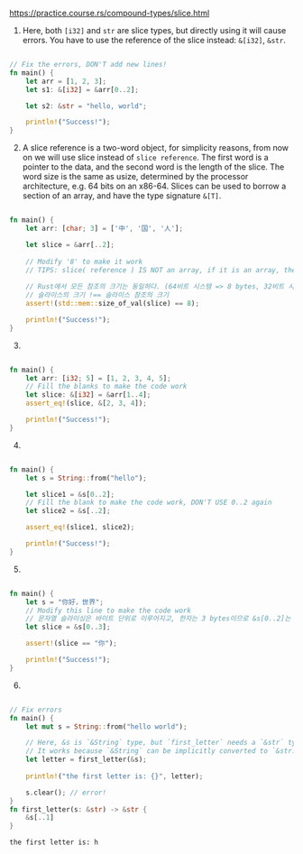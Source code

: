 https://practice.course.rs/compound-types/slice.html

1. Here, both `[i32]` and `str` are slice types, but directly using it will cause errors. You have to use the reference of the slice instead: `&[i32]`, `&str`.

``` rust

// Fix the errors, DON'T add new lines!
fn main() {
    let arr = [1, 2, 3];
    let s1: &[i32] = &arr[0..2];

    let s2: &str = "hello, world";

    println!("Success!");
}
```

2. A slice reference is a two-word object, for simplicity reasons, from now on we will use slice instead of `slice reference`. The first word is a pointer to the data, and the second word is the length of the slice. The word size is the same as usize, determined by the processor architecture, e.g. 64 bits on an x86-64. Slices can be used to borrow a section of an array, and have the type signature `&[T]`.

``` rust

fn main() {
    let arr: [char; 3] = ['中', '国', '人'];

    let slice = &arr[..2];
    
    // Modify '8' to make it work
    // TIPS: slice( reference ) IS NOT an array, if it is an array, then `assert!` will be passed: Each of the two chars '中' and '国'  occupies 4 bytes, 2 * 4 = 8
    
    // Rust에서 모든 참조의 크기는 동일하다. (64비트 시스템 => 8 bytes, 32비트 시스템 => 4 bytes)
    // 슬라이스의 크기 !== 슬라이스 참조의 크기
    assert!(std::mem::size_of_val(slice) == 8);

    println!("Success!");
}
```

3.

``` rust

fn main() {
    let arr: [i32; 5] = [1, 2, 3, 4, 5];
    // Fill the blanks to make the code work
    let slice: &[i32] = &arr[1..4];
    assert_eq!(slice, &[2, 3, 4]);

    println!("Success!");
}
```

4.

```rust

fn main() {
    let s = String::from("hello");

    let slice1 = &s[0..2];
    // Fill the blank to make the code work, DON'T USE 0..2 again
    let slice2 = &s[..2];

    assert_eq!(slice1, slice2);

    println!("Success!");
}
```

5.

``` rust

fn main() {
    let s = "你好，世界";
    // Modify this line to make the code work
    // 문자열 슬라이싱은 바이트 단위로 이루어지고, 한자는 3 bytes이므로 &s[0..2]는 첫 번째 한자를 완전히 포함할 수 없다.
    let slice = &s[0..3];

    assert!(slice == "你");

    println!("Success!");
}
```

6.

``` rust

// Fix errors
fn main() {
    let mut s = String::from("hello world");

    // Here, &s is `&String` type, but `first_letter` needs a `&str` type.
    // It works because `&String` can be implicitly converted to `&str. If you want to know more, this is called `Deref coercion`. 
    let letter = first_letter(&s);
    
    println!("the first letter is: {}", letter);

    s.clear(); // error!
}
fn first_letter(s: &str) -> &str {
    &s[..1]
}
```

```
the first letter is: h
```

